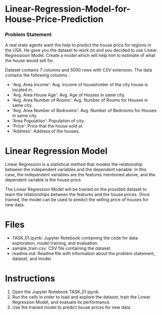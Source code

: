 # Linear-Regression-Model-for-House-Price-Prediction

### Problem Statement
A real state agents want the help to predict the house price for regions in the USA. He gave you the dataset to work on and you decided to use Linear Regressioon Model. Create a model which will help him to estimate of what the house would sell for.

Dataset contains 7 columns and 5000 rows with CSV extension. The data contains the following columns :

- 'Avg. Area Income': Avg. Income of householder of the city house is located in.
- 'Avg. Area House Age': Avg. Age of Houses in same city.
- 'Avg. Area Number of Rooms': Avg. Number of Rooms for Houses in same city.
- 'Avg. Area Number of Bedrooms': Avg. Number of Bedrooms for Houses in same city.
- 'Area Population': Population of city.
- 'Price': Price that the house sold at.
- 'Address': Address of the houses.

# Linear Regression Model
Linear Regression is a statistical method that models the relationship between the independent variables and the dependent variable. In this case, the independent variables are the features mentioned above, and the dependent variable is the house price.

The Linear Regression Model will be trained on the provided dataset to learn the relationships between the features and the house prices. Once trained, the model can be used to predict the selling price of houses for new data.

# Files
- TASK_01.ipynb: Jupyter Notebook containing the code for data exploration, model training, and evaluation.
- sample_train.csv: CSV file containing the dataset.
- readme.md: Readme file with information about the problem statement, dataset, and model.

# Instructions
1. Open the Jupyter Notebook TASK_01.ipynb.
2. Run the cells in order to load and explore the dataset, train the Linear Regression Model, and evaluate its performance.
3. Use the trained model to predict house prices for new data.
